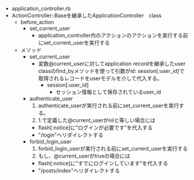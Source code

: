 - application_controller.rb
- ActionController::Baseを継承したApplicationController　class
  - before_action 
    - set_current_user
      - application_controller内のアクションのアクションを実行する前にset_current_userを実行する
  - メソッド
    - set_current_user
      - 変数@current_userに対してapplication recordを継承したuser classのfind_byメソッドを使って引数がid: session[:user_id]で取得されるレコードをuserモデルを介して代入する。
        - session[:user_id]
          - セッション情報として保存されているuser_id
    - authenticate_user
      1. authenticate_userが実行される前にset_current_userを実行する。
      2. 1.で定義した@current_userがnilと等しい場合には
        - flash[:notice]に"ログインが必要です"を代入する
        - "/login"へリダイレクトする
    - forbid_login_user
      1. forbid_login_userが実行される前にset_current_userを実行する
      2. もし、@current_userがtrueの場合には
        - flash[:notice]に"すでにログインしています"を代入する
        - "/posts/index"へリダイレクトする